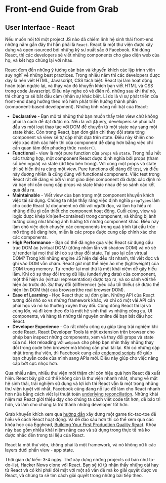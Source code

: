 # Front-end Guide from Grab

## User Interface - React

Nếu muốn nói tới một project JS nào đã chiếm lĩnh hệ sinh thái front-end những năm gần đây thì hẳn phải là `React`. React là một thư viện được xây dựng và open-sourced bởi những kỹ sư xuất sắc ở Facebook. Khi dùng React, thì các developers sẽ viết những components cho giao diện web của họ, và kết hợp chúng lại với nhau.

React đem đến những ý tưởng căn bản và khuyến khích các lập trình viên suy nghĩ về những best practices. Trong nhiều năm thì các developers được dạy là nên viết HTML, Javascript, CSS tách biệt. React lại làm hoạt động hoàn toàn ngược lại, và thay vào đó khuyến khích bạn viết HTML và CSS trong code Javascript. Điều này nghe có vẻ điên rồ, những sau khi thử nó, thì chúng ta sẽ bắt đầu cảm (nhận sự khác biệt. Lí do là vì sự phát triển của front-end đang hướng theo mô hình phát triển hướng thành phần (component-based development). Những tính năng nổi bật của React:
- **Declarative** - Bạn mô tả những thứ bạn muốn thấy trên view chứ không phải là cách để đạt được nó. Nếu là với jQuery, developers sẽ phải bắt đầu vs một loạt thao tác với DOM để chuyển từ một state này sang một state khác. Còn trong React, bạn đơn giản chỉ thay đổi state tỏng component và view sẽ tự cập nhật dựa trên state. Điều này khiến cho việc xác định các hiển thi của component dễ dàng hơn bằng việc chỉ cần quan tâm đến phương thức `render()`.
- **Functional** - view là một pure function của `props` và `state`. Trong hầu hết các trường hợp, một component React được định nghĩa bởi props (tham số bên ngoài) và state (dữ liệu bên trong). Với cùng một props và state thì sẽ hiển thị ra cùng một view. Pure functions dễ dàng để test, và điều này đương nhiên là cũng đúng với functional component. Việc test trong React rất dễ dàng vì bởi vì một giao diện component đã được xác định rõ và bạn chỉ cần cung cấp props và state khác nhau để so sánh các kết quả đầu ra.
- **Maintainable** - Viết view của bạn trong một component khuyến khích việc tái sử dụng. Chúng ta nhận thấy rằng việc định nghĩa `propTypes` làm cho code React tự document nó đối với người đọc, và làm họ hiểu rõ những điều gì cần thiết cho component hoạt động. Cuối cùng, view và logic được khép kín(self-contained) trong component, và không bị ảnh hưởng cũng như không ảnh hưởng tới những component khác. Điều này làm chõ việc dịch chuyển các components trong quá trình tái cấu trúc - mở rộng dễ dàng hơn, miễn là các props được cung cấp chính xác cho các components.
- **High Performance** - Bạn có thể đã nghe qua việc React sử dụng cấu trúc DOM ảo (virtual DOM) (đừng nhầm lẫn với shadow DOM) và nó sẽ tự render lại mọi thứ khi có sự thay đổi state. Tại sao lại cần virtual DOM? Trong khi những engine JS hiện đại đều rất nhanh, thì viết đọc và ghi vào DOM vẫn chậm. React giữ một thể hiện ảo nhẹ (lightweight) của DOM trong memory. Tự render lại mọi thứ là một khái niệm dễ gây hiểu lầm. Khi có sự thay đổi trong dữ liệu (underlying data) của component, một thể hiện ảo (virtual representation) được tạo ra, và so sánh với thể hiện ảo trước đó. Sự thay đổi (difference) (yêu cầu tối thiểu) sẽ được thể hiện lên DOM thật của browser(the real browser DOM).
- **Ease of Learning** - Học React thực sự đơn giản. Những API của React tương đối nhỏ so vs những framework khác, và chỉ có một vài API cần phải học và nó ko thường xuyên thay đổi. Cộng đồng React thì lại vô cùng lớn, và đi kèm theo đó là một hệ sinh thái vs những công cụ, UI components, và hàng tá những tài nguyên online để bạn bắt đầu học React.
- **Developer Experience** - Có rất nhiều công cụ giúp tăng trải nghiệm khi code React. React Developer Tools là một extension trên browser cho phép bạn inspect những components, xem và thay đổi props và state của nó. Hot reloading với `webpack` cho phép bạn nhìn thấy những thay đổi trong code trên browser mà không cần phải tải lại. Khi có những cập nhật trong thư viện, thì Facebook cung cấp [codemod scripts](https://github.com/reactjs/react-codemod) để giúp bạn chuyển code của mình sang APIs mới. Điều này giúp cho việc nâng cấp bớt cực nhọc hơn. 

Qua nhiều năm, nhiều thư viện mới thậm chí còn hiệu quả hơn React đã xuất hiện. React bây giờ có thể không còn là thư viện nhanh nhất, nhưng về mặt hệ sinh thái, trải nghiệm sử dụng và lợi ích thì React vẫn là một trong những thư viện tuyệt vời nhất. Facebook cũng đang nỗ lực để làm cho React nhanh hơn nữa bằng cách viết lại thuật toán [underlying reconciliation](https://github.com/acdlite/react-fiber-architecture). Những khái niệm mà React giới thiệu dạy cho chúng ta cách viết code tốt hơn, dễ bảo trì hơn, và làm cho chúng ta trở thành những developer tốt hơn.

Grab khuyến khích xem qua [hướng dẫn](https://reactjs.org/tutorial/tutorial.html) xây dưng một game tic-tac-toe để hiểu về cách React hoạt động. Và để đào sâu hơn thì có thể xem qua các khóa học của Egghead, [Building Your First Production Quality React](https://egghead.io/courses/build-your-first-production-quality-react-app). Khóa này bao gồm nhiều khái niệm nâng cao và sử dụng trong thực tế mà ko được nhắc đến trong tài liệu của React.

React là một thư viện, không phải là một framework, và nó không xử lí các layers dưới phần view - app state. 

Thời gian dự kiến: 3-4 ngày. Thử xây dựng những projects cơ bản như to-do-list, Hacker News clone với React. Bạn sẽ từ từ nhận thấy những cái hay từ React và có khi phải đói mặt với một số vấn đề mà ko giải quyết được vs React, và chúng ta sẽ tìm cách giải quyết trong những bài tiếp theo.



